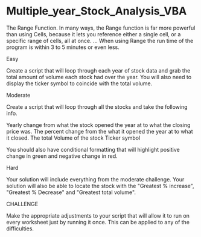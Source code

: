 # Multiple_year_Stock_Analysis_VBA

The Range Function. In many ways, the Range function is far more powerful than using Cells, because it lets you reference either a single cell, or a specific range of cells, all at once. ... When using Range the run time of the program is within 3 to 5 minutes or even less.


Easy


Create a script that will loop through each year of stock data and grab the total amount of volume each stock had over the year.
You will also need to display the ticker symbol to coincide with the total volume.

Moderate



Create a script that will loop through all the stocks and take the following info.


Yearly change from what the stock opened the year at to what the closing price was.
The percent change from the what it opened the year at to what it closed.
The total Volume of the stock
Ticker symbol


You should also have conditional formatting that will highlight positive change in green and negative change in red.

Hard


Your solution will include everything from the moderate challenge.
Your solution will also be able to locate the stock with the "Greatest % increase", "Greatest % Decrease" and "Greatest total volume".


CHALLENGE


Make the appropriate adjustments to your script that will allow it to run on every worksheet just by running it once.
This can be applied to any of the difficulties.



